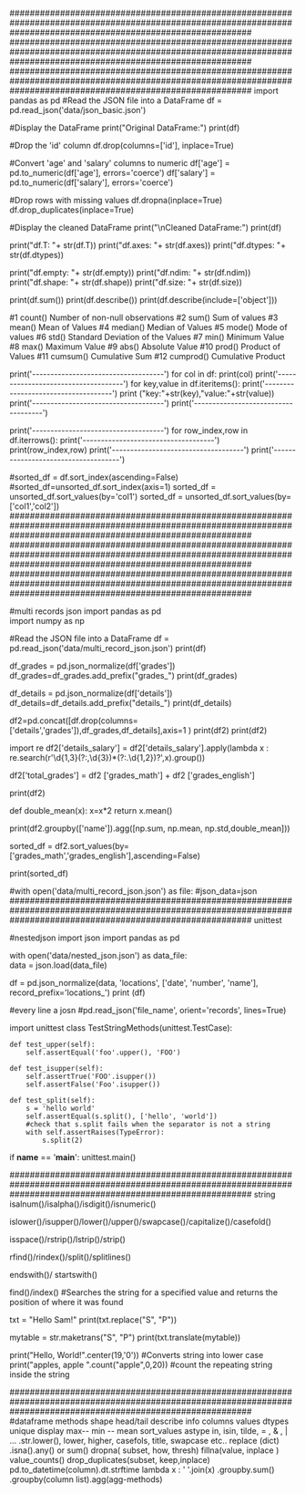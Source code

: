 ################################################################################################################################################################
################################################################################################################################################################
################################################################################################################################################################
import pandas as pd
#Read the JSON file into a DataFrame
df = pd.read_json('data/json_basic.json')

#Display the DataFrame
print("Original DataFrame:")
print(df)

#Drop the 'id' column
df.drop(columns=['id'], inplace=True)

#Convert 'age' and 'salary' columns to numeric
df['age'] = pd.to_numeric(df['age'], errors='coerce')
df['salary'] = pd.to_numeric(df['salary'], errors='coerce')

#Drop rows with missing values
df.dropna(inplace=True)
df.drop_duplicates(inplace=True)

#Display the cleaned DataFrame
print("\nCleaned DataFrame:")
print(df)

print("df.T: "+ str(df.T))
print("df.axes: "+ str(df.axes))
print("df.dtypes: "+ str(df.dtypes))

print("df.empty: "+ str(df.empty))
print("df.ndim: "+ str(df.ndim))
print("df.shape: "+ str(df.shape))
print("df.size: "+ str(df.size))

print(df.sum()) 
print(df.describe())
print(df.describe(include=['object']))

#1	count()	Number of non-null observations
#2	sum()	Sum of values
#3	mean()	Mean of Values
#4	median()	Median of Values
#5	mode()	Mode of values
#6	std()	Standard Deviation of the Values
#7	min()	Minimum Value
#8	max()	Maximum Value
#9	abs()	Absolute Value
#10	prod()	Product of Values
#11	cumsum()	Cumulative Sum
#12	cumprod()	Cumulative Product


print('------------------------------------')
for col in df:
   print(col)
print('------------------------------------')
for key,value in df.iteritems():
   print('------------------------------------')
   print ("key:"+str(key),"value:"+str(value))
   print('------------------------------------')
print('------------------------------------')

print('------------------------------------')
for row_index,row in df.iterrows():
   print('------------------------------------')
   print(row_index,row)
   print('------------------------------------')
print('------------------------------------')

#sorted_df = df.sort_index(ascending=False)
#sorted_df=unsorted_df.sort_index(axis=1)
sorted_df = unsorted_df.sort_values(by='col1')
sorted_df = unsorted_df.sort_values(by=['col1','col2'])
################################################################################################################################################################
################################################################################################################################################################
################################################################################################################################################################

#multi records json
import pandas as pd  
import numpy as np 


#Read the JSON file into a DataFrame
df = pd.read_json('data/multi_record_json.json')
print(df)

df_grades = pd.json_normalize(df['grades'])
df_grades=df_grades.add_prefix("grades_")
print(df_grades)

df_details = pd.json_normalize(df['details'])
df_details=df_details.add_prefix("details_")
print(df_details)

df2=pd.concat([df.drop(columns=['details','grades']),df_grades,df_details],axis=1 )
print(df2)
print(df2)

import re
df2['details_salary'] = df2['details_salary'].apply(lambda x : re.search(r'\d{1,3}(?:,\d{3})*(?:\.\d{1,2})?',x).group())

df2['total_grades'] = df2 ['grades_math'] +   df2 ['grades_english']

print(df2)

def double_mean(x):
    x=x*2
    return x.mean()

print(df2.groupby(['name']).agg([np.sum, np.mean, np.std,double_mean]))

sorted_df = df2.sort_values(by=['grades_math','grades_english'],ascending=False)

print(sorted_df)


#with open('data/multi_record_json.json') as file:
#json_data=json
################################################################################################################################################################
unittest

#nestedjson
import json
import pandas as pd

with open('data/nested_json.json') as data_file:    
    data = json.load(data_file)  


df = pd.json_normalize(data, 'locations', ['date', 'number', 'name'], 
                    record_prefix='locations_')
print (df)

#every line a josn
#pd.read_json('file_name', orient='records', lines=True)




import unittest
class TestStringMethods(unittest.TestCase):

    def test_upper(self):
        self.assertEqual('foo'.upper(), 'FOO')

    def test_isupper(self):
        self.assertTrue('FOO'.isupper())
        self.assertFalse('Foo'.isupper())

    def test_split(self):
        s = 'hello world'
        self.assertEqual(s.split(), ['hello', 'world'])
        #check that s.split fails when the separator is not a string
        with self.assertRaises(TypeError):
            s.split(2)
        

if __name__ == '__main__':
    unittest.main()

################################################################################################################################################################
string
isalnum()/isalpha()/isdigit()/isnumeric()

islower()/isupper()/lower()/upper()/swapcase()/capitalize()/casefold()
	
isspace()/rstrip()/lstrip()/strip()

rfind()/rindex()/split()/splitlines()	

endswith()/ startswith()

find()/index()	 #Searches the string for a specified value and returns the position of where it was found

txt = "Hello Sam!"
print(txt.replace("S", "P"))

mytable = str.maketrans("S", "P")
print(txt.translate(mytable))


print("Hello, World!".center(19,'0')) 	#Converts string into lower case
print("apples, apple ".count("apple",0,20))  #count the repeating string inside the string


################################################################################################################################################################
#dataframe methods
shape
head/tail
describe
info
columns
values
dtypes
unique 
display
max--
min --
mean
sort_values
astype
in, isin, tilde, = , & , | ...
.str.lower(), lower, higher, casefols, title, swapcase etc..
replace (dict)
.isna().any() or sum()
dropna( subset, how, thresh)
fillna(value, inplace )
value_counts()
drop_duplicates(subset, keep,inplace)
pd.to_datetime(column).dt.strftime
lambda x : ' '.join(x)
.groupby.sum()
.groupby(column list).agg(agg-methods)
